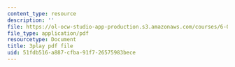 ```yaml
---
content_type: resource
description: ''
file: https://ol-ocw-studio-app-production.s3.amazonaws.com/courses/6-004-computation-structures-spring-2017/51fdb516a887cfba91f726575983bece_iQR_6f5Jdns.pdf
file_type: application/pdf
resourcetype: Document
title: 3play pdf file
uid: 51fdb516-a887-cfba-91f7-26575983bece
---
```

